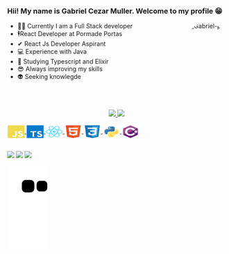 ### Hii! My name is Gabriel Cezar Muller. Welcome to my profile 😁

<img align="right" alt="Gabriel-pic" height="150" style="border-radius:50px;" 
  src="https://avatars.githubusercontent.com/u/81782103?s=120&v=4">

- 👨‍💻 Currently I am a Full Stack developer
-  🕴React Developer at Pormade Portas
- ✔ React Js Developer Aspirant 
- 💻 Experience with Java
- 📘 Studying Typescript and Elixir
- 😎 Always improving my skills
- 👽 Seeking knowlegde


<br><br/>

<div align="center">
  <a href="https://github.com/gabrielmuller1">
  <img height="160em" src="https://github-readme-stats.vercel.app/api?username=gabrielmuller1&show_icons=true&theme=chartreuse-dark&include_all_commits=true&count_private=true"/>
  <img height="160em" src="https://github-readme-stats.vercel.app/api/top-langs/?username=gabrielmuller1&layout=compact&langs_count=7&theme=chartreuse-dark"/>
</div>
  
  <div style="display: inline_block"><br>
  <img align="center" alt="Gabriel-Js" height="30" width="40" src="https://raw.githubusercontent.com/devicons/devicon/master/icons/javascript/javascript-plain.svg">
  <img align="center" alt="Gabriel-Ts" height="30" width="40" src="https://raw.githubusercontent.com/devicons/devicon/master/icons/typescript/typescript-plain.svg">
  <img align="center" alt="Gabriel-React" height="30" width="40" src="https://raw.githubusercontent.com/devicons/devicon/master/icons/react/react-original.svg">
  <img align="center" alt="Gabriel-HTML" height="30" width="40" src="https://raw.githubusercontent.com/devicons/devicon/master/icons/html5/html5-original.svg">
  <img align="center" alt="Gabriel-CSS" height="30" width="40" src="https://raw.githubusercontent.com/devicons/devicon/master/icons/css3/css3-original.svg">
  <img align="center" alt="Gabriel-Python" height="30" width="40" src="https://raw.githubusercontent.com/devicons/devicon/master/icons/python/python-original.svg">
  <img align="center" alt="Gabriel-Csharp" height="30" width="40" src="https://raw.githubusercontent.com/devicons/devicon/master/icons/csharp/csharp-original.svg">
</div>
  
  ##
 
<div> 
  <a href="https://instagram.com/gabriel_mul" target="_blank"><img src="https://img.shields.io/badge/-Instagram-%23E4405F?style=for-the-badge&logo=instagram&logoColor=white" target="_blank"></a>
  <a href = "mailto:gabrielmuller708@gmail.com"><img src="https://img.shields.io/badge/-Gmail-%23333?style=for-the-badge&logo=gmail&logoColor=white" target="_blank"></a>
  <a href="https://www.linkedin.com/in/gabriel-muller-80929b1b6/" target="_blank"><img src="https://img.shields.io/badge/-LinkedIn-%230077B5?style=for-the-badge&logo=linkedin&logoColor=white" target="_blank"></a> 
 
  ![Snake animation](https://github.com/rafaballerini/rafaballerini/blob/output/github-contribution-grid-snake.svg)
 
</div>
